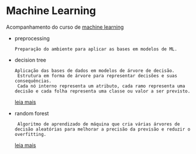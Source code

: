 # Machine Learning
  
 Acompanhamento do curso de <a href="https://www.udemy.com/course/machine-learning-e-data-science-com-python-y/">machine learning</a>
 
 - preprocessing
 
       Preparação do ambiente para aplicar as bases em modelos de ML. 
  
 - decision tree 
 
       Aplicação das bases de dados em modelos de árvore de decisão. 
        Estrutura em forma de árvore para representar decisões e suas consequências. 
        Cada nó interno representa um atributo, cada ramo representa uma decisão e cada folha representa uma classe ou valor a ser previsto.
    [leia mais](https://medium.com/machine-learning-beyond-deep-learning/%C3%A1rvores-de-decis%C3%A3o-3f52f6420b69#:~:text=%C3%81rvores%20de%20decis%C3%A3o%20s%C3%A3o%20m%C3%A9todos,tarefas%20de%20classifica%C3%A7%C3%A3o%20e%20regress%C3%A3o.)
    
 - random forest 
      
        Algoritmo de aprendizado de máquina que cria várias árvores de decisão aleatórias para melhorar a precisão da previsão e reduzir o overfitting.
    [leia mais](https://medium.com/cinthiabpessanha/random-forest-como-funciona-um-dos-algoritmos-mais-populares-de-ml-cc1b8a58b3b4)
